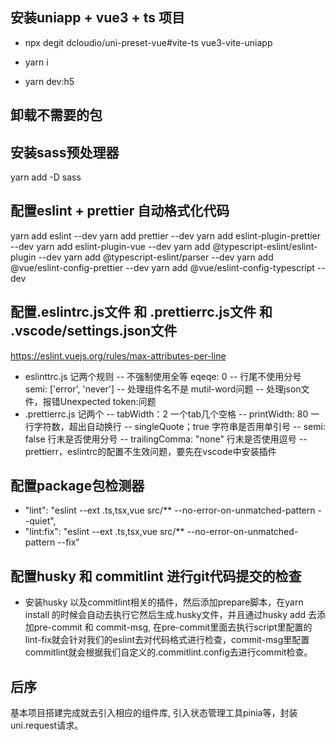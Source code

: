 ## 安装uniapp + vue3 + ts 项目
- npx degit dcloudio/uni-preset-vue#vite-ts vue3-vite-uniapp

- yarn i

- yarn dev:h5

## 卸载不需要的包

## 安装sass预处理器
yarn add -D sass
## 配置eslint + prettier 自动格式化代码
yarn add eslint --dev
yarn add prettier --dev
yarn add eslint-plugin-prettier --dev
yarn add eslint-plugin-vue --dev
yarn add @typescript-eslint/eslint-plugin --dev
yarn add @typescript-eslint/parser --dev
yarn add @vue/eslint-config-prettier --dev
yarn add @vue/eslint-config-typescript --dev
## 配置.eslintrc.js文件 和 .prettierrc.js文件 和 .vscode/settings.json文件
https://eslint.vuejs.org/rules/max-attributes-per-line

- eslinttrc.js 记两个规则
-- 不强制使用全等 eqeqe: 0
-- 行尾不使用分号 semi: ['error', 'never']
-- 处理组件名不是 mutil-word问题
-- 处理json文件，报错Unexpected token:问题
- .prettierrc.js 记两个
-- tabWidth：2  一个tab几个空格
-- printWidth: 80 一行字符数，超出自动换行
-- singleQuote；true  字符串是否用单引号
-- semi: false 行末是否使用分号
-- trailingComma: "none" 行末是否使用逗号
-- prettierr，eslintrc的配置不生效问题，要先在vscode中安装插件
## 配置package包检测器
- "lint": "eslint --ext .ts,tsx,vue src/** --no-error-on-unmatched-pattern --quiet",
- "lint:fix": "eslint --ext .ts,tsx,vue src/** --no-error-on-unmatched-pattern --fix"

## 配置husky 和 commitlint 进行git代码提交的检查

- 安装husky 以及commitlint相关的插件，然后添加prepare脚本，在yarn install 的时候会自动去执行它然后生成.husky文件，并且通过husky add 去添加pre-commit 和 commit-msg, 在pre-commit里面去执行script里配置的lint-fix就会针对我们的eslint去对代码格式进行检查，commit-msg里配置commitlint就会根据我们自定义的.commitlint.config去进行commit检查。

## 后序
基本项目搭建完成就去引入相应的组件库, 引入状态管理工具pinia等，封装uni.request请求。